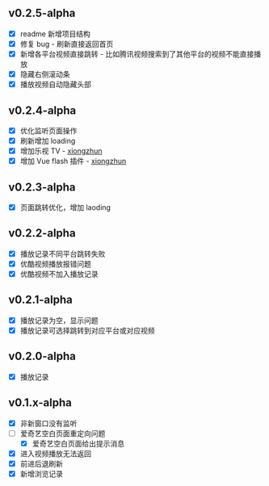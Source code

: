 ## v0.2.5-alpha

- [x] readme 新增项目结构
- [x] 修复 bug - 刷新直接返回首页
- [x] 新增各平台视频直接跳转 - 比如腾讯视频搜索到了其他平台的视频不能直接播放
- [x] 隐藏右侧滚动条
- [x] 播放视频自动隐藏头部

## v0.2.4-alpha

- [x] 优化监听页面操作
- [x] 刷新增加 loading
- [x] 增加乐视 TV - [xiongzhun](https://gitee.com/xz2048)
- [x] 增加 Vue flash 插件 - [xiongzhun](https://gitee.com/xz2048)

## v0.2.3-alpha

- [x] 页面跳转优化，增加 laoding

## v0.2.2-alpha

- [x] 播放记录不同平台跳转失败
- [x] 优酷视频播放报错问题
- [x] 优酷视频不加入播放记录

## v0.2.1-alpha

- [x] 播放记录为空，显示问题
- [x] 播放记录可选择跳转到对应平台或对应视频

## v0.2.0-alpha

- [x] 播放记录

## v0.1.x-alpha

- [x] 非新窗口没有监听
- [ ] 爱奇艺空白页面重定向问题
  - [x] 爱奇艺空白页面给出提示消息
- [x] 进入视频播放无法返回
- [x] 前进后退刷新
- [x] 新增浏览记录
